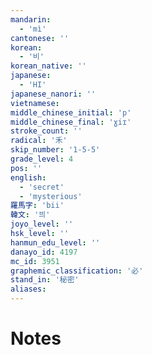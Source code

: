 ```yaml
---
mandarin:
  - 'mì'
cantonese: ''
korean:
  - '비'
korean_native: ''
japanese:
  - 'HI'
japanese_nanori: ''
vietnamese:
middle_chinese_initial: 'p'
middle_chinese_final: 'ɣiɪ'
stroke_count: ''
radical: '禾'
skip_number: '1-5-5'
grade_level: 4
pos: ''
english:
  - 'secret'
  - 'mysterious'
羅馬字: 'bii'
韓文: '븨'
joyo_level: ''
hsk_level: ''
hanmun_edu_level: ''
danayo_id: 4197
mc_id: 3951
graphemic_classification: '必'
stand_in: '秘密'
aliases:
---
```


# Notes
